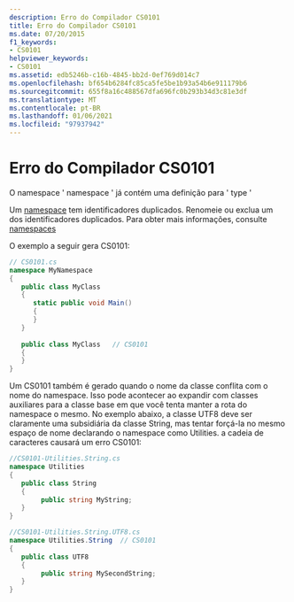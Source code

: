 ```yaml
---
description: Erro do Compilador CS0101
title: Erro do Compilador CS0101
ms.date: 07/20/2015
f1_keywords:
- CS0101
helpviewer_keywords:
- CS0101
ms.assetid: edb5246b-c16b-4845-bb2d-0ef769d014c7
ms.openlocfilehash: bf654b6284fc85ca5fe5be1b93a54b6e911179b6
ms.sourcegitcommit: 655f8a16c488567dfa696fc0b293b34d3c81e3df
ms.translationtype: MT
ms.contentlocale: pt-BR
ms.lasthandoff: 01/06/2021
ms.locfileid: "97937942"
---
```

# <a name="compiler-error-cs0101"></a>Erro do Compilador CS0101

O namespace ' namespace ' já contém uma definição para ' type '  
  
 Um [namespace](../language-reference/keywords/namespace.md) tem identificadores duplicados. Renomeie ou exclua um dos identificadores duplicados. Para obter mais informações, consulte [namespaces](../programming-guide/namespaces/index.md)  
  
 O exemplo a seguir gera CS0101:  
  
```csharp  
// CS0101.cs  
namespace MyNamespace  
{  
   public class MyClass  
   {  
      static public void Main()  
      {  
      }  
   }  
  
   public class MyClass   // CS0101  
   {  
   }  
}  
```

Um CS0101 também é gerado quando o nome da classe conflita com o nome do namespace.  Isso pode acontecer ao expandir com classes auxiliares para a classe base em que você tenta manter a rota do namespace o mesmo.  No exemplo abaixo, a classe UTF8 deve ser claramente uma subsidiária da classe String, mas tentar forçá-la no mesmo espaço de nome declarando o namespace como Utilities. a cadeia de caracteres causará um erro CS0101:

```csharp
//CS0101-Utilities.String.cs
namespace Utilities
{  
   public class String
   {  
        public string MyString;
   }  
}

//CS0101-Utilities.String.UTF8.cs
namespace Utilities.String  // CS0101  
{  
   public class UTF8
   {  
        public string MySecondString;
   }  
}  
```
